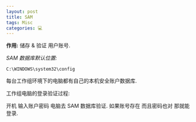```yaml
---
layout: post
title: SAM  
tags: Misc
categories: 💻
---
```

**作用:**  储存 & 验证 用户账号.

*SAM 数据库默认位置:*

`C:\WINDOWS\system32\config`

每台工作组环境下的电脑都有自己的本机安全账户数据库.

工作组电脑的登录验证过程:

开机 
输入账户密码
电脑去 SAM 数据库验证.
如果账号存在 而且密码也对 那就能登录.

